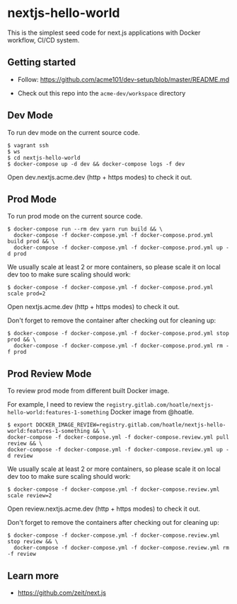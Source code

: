 # nextjs-hello-world

This is the simplest seed code for next.js applications with Docker workflow, CI/CD system.


## Getting started

- Follow: https://github.com/acme101/dev-setup/blob/master/README.md

- Check out this repo into the `acme-dev/workspace` directory

## Dev Mode

To run dev mode on the current source code.

```
$ vagrant ssh
$ ws
$ cd nextjs-hello-world
$ docker-compose up -d dev && docker-compose logs -f dev
```

Open dev.nextjs.acme.dev (http + https modes) to check it out.

## Prod Mode

To run prod mode on the current source code.

```
$ docker-compose run --rm dev yarn run build && \
  docker-compose -f docker-compose.yml -f docker-compose.prod.yml build prod && \
  docker-compose -f docker-compose.yml -f docker-compose.prod.yml up -d prod
```

We usually scale at least 2 or more containers, so please scale it on local dev too to make sure scaling should work:

```
$ docker-compose -f docker-compose.yml -f docker-compose.prod.yml scale prod=2
```

Open nextjs.acme.dev (http + https modes) to check it out.


Don't forget to remove the container after checking out for cleaning up:

```
$ docker-compose -f docker-compose.yml -f docker-compose.prod.yml stop prod && \
  docker-compose -f docker-compose.yml -f docker-compose.prod.yml rm -f prod
```

## Prod Review Mode

To review prod mode from different built Docker image.

For example, I need to review the `registry.gitlab.com/hoatle/nextjs-hello-world:features-1-something` Docker image
from @hoatle.

```
$ export DOCKER_IMAGE_REVIEW=registry.gitlab.com/hoatle/nextjs-hello-world:features-1-something && \
docker-compose -f docker-compose.yml -f docker-compose.review.yml pull review && \
docker-compose -f docker-compose.yml -f docker-compose.review.yml up -d review
```

We usually scale at least 2 or more containers, so please scale it on local dev too to make sure scaling should work:

```
$ docker-compose -f docker-compose.yml -f docker-compose.review.yml scale review=2
```


Open review.nextjs.acme.dev (http + https modes) to check it out.


Don't forget to remove the containers after checking out for cleaning up:

```
$ docker-compose -f docker-compose.yml -f docker-compose.review.yml stop review && \
  docker-compose -f docker-compose.yml -f docker-compose.review.yml rm -f review
```

## Learn more

- https://github.com/zeit/next.js
